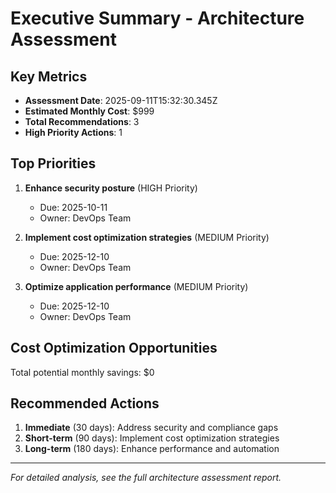 # Executive Summary - Architecture Assessment

## Key Metrics

- **Assessment Date**: 2025-09-11T15:32:30.345Z
- **Estimated Monthly Cost**: $999
- **Total Recommendations**: 3
- **High Priority Actions**: 1

## Top Priorities


1. **Enhance security posture** (HIGH Priority)
   - Due: 2025-10-11
   - Owner: DevOps Team


2. **Implement cost optimization strategies** (MEDIUM Priority)
   - Due: 2025-12-10
   - Owner: DevOps Team


3. **Optimize application performance** (MEDIUM Priority)
   - Due: 2025-12-10
   - Owner: DevOps Team


## Cost Optimization Opportunities

Total potential monthly savings: $0

## Recommended Actions

1. **Immediate** (30 days): Address security and compliance gaps
2. **Short-term** (90 days): Implement cost optimization strategies
3. **Long-term** (180 days): Enhance performance and automation

---

*For detailed analysis, see the full architecture assessment report.*
